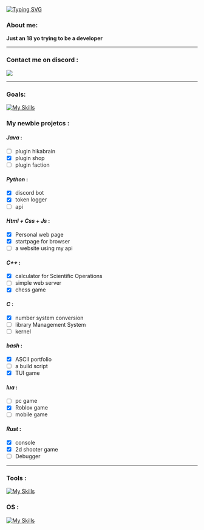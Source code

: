 [![Typing SVG](https://readme-typing-svg.demolab.com?font=Fira+Code&pause=1000&color=F7F7F7&width=435&lines=Hi%2C+I'm+Emilio+aka+pxpichvlo)](https://git.io/typing-svg)


### About me:

**Just an 18 yo trying to be a developer**

---

### Contact me on discord :
<img src="https://discord.c99.nl/widget/theme-4/1263194350033309747.png">

---

### Goals:
[![My Skills](https://skillicons.dev/icons?i=py,html,css,javascript,cpp,c,bash,lua,rust,java)](https://skillicons.dev)

### My newbie projetcs :

#### *Java* :
- [ ] plugin hikabrain
- [x] plugin shop
- [ ] plugin faction

#### *Python* :
- [x] discord bot
- [x] token logger
- [ ] api 

#### *Html + Css + Js* :
- [x] Personal web page
- [x] startpage for browser
- [ ] a website using my api  

#### *C++* :
- [x] calculator for Scientific Operations
- [ ] simple web server
- [x] chess game  

#### *C* :
- [x] number system conversion
- [ ] library Management System
- [ ] kernel

#### *bash* :
- [x] ASCII portfolio
- [ ] a build script
- [x] TUI game

#### *lua* :
- [ ] pc game
- [x] Roblox game
- [ ] mobile game 

#### *Rust* :
- [x] console
- [x] 2d shooter game
- [ ] Debugger 

---

### Tools :
[![My Skills](https://skillicons.dev/icons?i=vscodium,emacs,neovim,robloxstudio,zsh)](https://skillicons.dev)

### OS :
[![My Skills](https://skillicons.dev/icons?i=linux,arch,nix,windows)](https://skillicons.dev)

